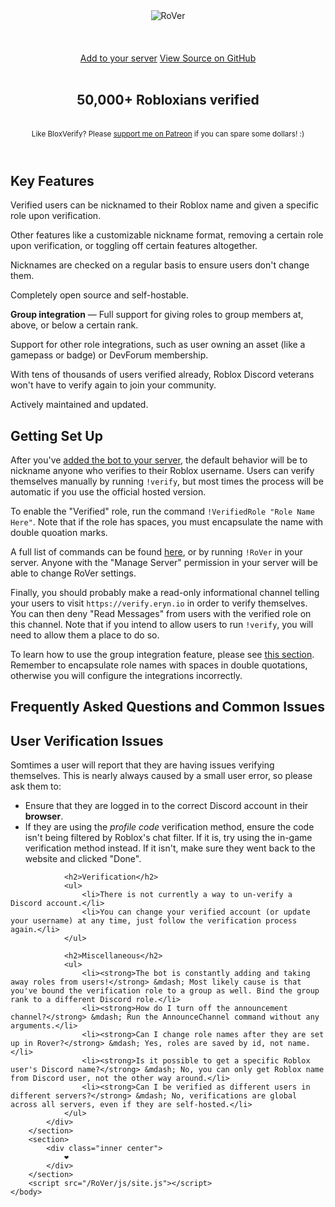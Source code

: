 <html>
    <head>
        <title>BloxVerify: Roblox Verification Discord Bot</title>
        <link rel="stylesheet" href="/BloxVerify/css/style.css">
        <link href="https://fonts.googleapis.com/css?family=Raleway:300,400,600" rel="stylesheet">
        <script src="https://code.jquery.com/jquery-3.2.1.min.js" integrity="sha256-hwg4gsxgFZhOsEEamdOYGBf13FyQuiTwlAQgxVSNgt4=" crossorigin="anonymous"></script>
    </head>
    <body>
        <header>
            <img src="/RoVer/images/logo.png" alt="RoVer" />
            <br><br><br><br>
            <a target="_blank" href="https://discordapp.com/oauth2/authorize?client_id=298796807323123712&scope=bot&permissions=402656264" class="button">Add to your server</a>
            <a target="_blank" href="https://github.com/evaera/RoVer" class="button">View Source on GitHub</a>
            <br><br>
            <h2><span id="count">50,000+</span> Robloxians verified</h2> 
            <br>
            <small>Like BloxVerify? Please <a href="https://www.patreon.com/erynlynn" target="_blank">support me on Patreon</a> if you can spare some dollars! :)</small>
        </header>
        <section>
            <div class="inner">
                <h1>Key Features</h1>
                <div class="split">
                    <div>
                        <p>Verified users can be nicknamed to their Roblox name and given a specific role upon verification.</p>
                        <p>Other features like a customizable nickname format, removing a certain role upon verification, or toggling off certain features altogether.</p>
                        <p>Nicknames are checked on a regular basis to ensure users don't change them.</p>
                        <p>Completely open source and self-hostable.</p>
                    </div>
                    <div>
                        <p><strong>Group integration</strong> &mdash; Full support for giving roles to group members at, above, or below a certain rank.</p>
                        <p>Support for other role integrations, such as user owning an asset (like a gamepass or badge) or DevForum membership.</p>
                        <p>With tens of thousands of users verified already, Roblox Discord veterans won't have to verify again to join your community.</p>
                        <p>Actively maintained and updated.</p>
                    </div>
                    <div class="clear"></div>
                </div>
            </div>
        </section>
        <section>
            <div class="inner">
                <h1>Getting Set Up</h1>
                <p>After you've <a target="_blank" href="https://discordapp.com/oauth2/authorize?client_id=375818631826767872&scope=bot&permissions=402656264">added the bot to your server</a>, the default behavior will be to nickname anyone who verifies to their Roblox username. Users can verify themselves manually by running <code>!verify</code>, but most times the process will be automatic if you use the official hosted version.</p>
                <p>To enable the "Verified" role, run the command <code>!VerifiedRole "Role Name Here"</code>. Note that if the role has spaces, you must encapsulate the name with double quoation marks.</p>
                <p>A full list of commands can be found <a href="https://github.com/evaera/RoVer#getting-started-with-rover" target="_blank">here</a>, or by running <code>!RoVer</code> in your server. Anyone with the "Manage Server" permission in your server will be able to change RoVer settings.</p>
                <p>Finally, you should probably make a read-only informational channel telling your users to visit <code>https://verify.eryn.io</code> in order to verify themselves. You can then deny "Read Messages" from users with the verified role on this channel. Note that if you intend to allow users to run <code>!verify</code>, you will need to allow them a place to do so.</p>
                <p>To learn how to use the group integration feature, please see <a href="https://github.com/evaera/RoVer#setting-up-roles-for-roblox-group-members-and-group-ranks" target="_blank">this section</a>. Remember to encapsulate role names with spaces in double quotations, otherwise you will configure the integrations incorrectly.</p>
            </div>
        </section>
        <section>
            <div class="inner">
                <h1>Frequently Asked Questions and Common Issues</h1>
                <h2>User Verification Issues</h2>
                <p>Somtimes a user will report that they are having issues verifying themselves. This is nearly always caused by a small user error, so please ask them to:</p>
                <ul>
                    <li>Ensure that they are logged in to the correct Discord account in their <strong>browser</strong>.</li>
                    <li>If they are using the <em>profile code</em> verification method, ensure the code isn't being filtered by Roblox's chat filter. If it is, try using the in-game verification method instead. If it isn't, make sure they went back to the website and clicked "Done".</li>
                </ul>

                <h2>Verification</h2>
                <ul>
                    <li>There is not currently a way to un-verify a Discord account.</li>
                    <li>You can change your verified account (or update your username) at any time, just follow the verification process again.</li>
                </ul>

                <h2>Miscellaneous</h2>
                <ul>
                    <li><strong>The bot is constantly adding and taking away roles from users!</strong> &mdash; Most likely cause is that you've bound the verification role to a group as well. Bind the group rank to a different Discord role.</li>
                    <li><strong>How do I turn off the announcement channel?</strong> &mdash; Run the AnnounceChannel command without any arguments.</li>
                    <li><strong>Can I change role names after they are set up in Rover?</strong> &mdash; Yes, roles are saved by id, not name.</li>
                    <li><strong>Is it possible to get a specific Roblox user's Discord name?</strong> &mdash; No, you can only get Roblox name from Discord user, not the other way around.</li>
                    <li><strong>Can I be verified as different users in different servers?</strong> &mdash; No, verifications are global across all servers, even if they are self-hosted.</li>
                </ul>
            </div>
        </section>
        <section>
            <div class="inner center">
                ❤️
            </div>
        </section>
        <script src="/RoVer/js/site.js"></script>
    </body>
</html>
